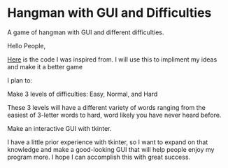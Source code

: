 # Hangman with GUI and Difficulties
A game of hangman with GUI and different difficulties. 

Hello People,

[Here](https://github.com/kiteco/python-youtube-code/tree/master/build-hangman-in-python) is the code I was inspired 
from. I will use this to impliment my ideas and make it a better game 

I plan to:

Make 3 levels of difficulties: Easy, Normal, and Hard

These 3 levels will have a different variety of words ranging from the easiest of 3-letter words to hard, word likely 
you have never heard before.


Make an interactive GUI with tkinter. 

I have a little prior experience with tkinter, so I want to expand on that knowledge and make a good-looking GUI that 
will help people enjoy my program more. I hope I can accomplish this with great success. 